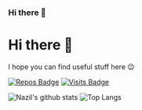 ### Hi there 👋

<!--
**nazililham11/nazililham11** is a ✨ _special_ ✨ repository because its `README.md` (this file) appears on your GitHub profile.

Here are some ideas to get you started:

- 🔭 I’m currently working on ...
- 🌱 I’m currently learning ...
- 👯 I’m looking to collaborate on ...
- 🤔 I’m looking for help with ...
- 💬 Ask me about ...
- 📫 How to reach me: ...
- 😄 Pronouns: ...
- ⚡ Fun fact: ...
-->


# Hi there 👋
I hope you can find useful stuff here 😉


[![Repos Badge](https://badges.pufler.dev/repos/nazililham11)](https://github.com/nazililham11?tab=repositories)
[![Visits Badge](https://badges.pufler.dev/visits/nazililham11/nazililham11)](https://badges.pufler.dev)



![Nazil's github stats](https://github-readme-stats.vercel.app/api?username=nazililham11&show_icons=true&hide_border=true&title_color=000)
![Top Langs](https://github-readme-stats.vercel.app/api/top-langs/?username=nazililham11&langs_count=9&layout=compact&hide_border=true)

